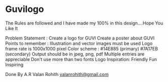 # Guvilogo
The Rules are followed and I have made my 100% in this design....Hope You Like It

Problem Statement :
Create a logo for GUVI
Create a poster about GUVI
Points to remember :
Illustration and vector images must be used
Logo frame rate is 1000x1000 pixel
Color scheme :
#14E885 (primary)
#7A17EB (secondary)
Output should be in jpeg, png, pdf
Multiple entries are appreciable
Don't use more than two fonts
Logo Inspiration:
Friendly
Fun
Inspiring

Done By
A.R Valan Rohith
valanrohith@gmail.com
